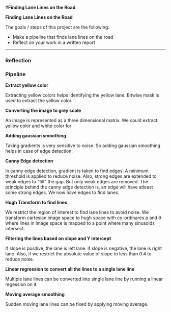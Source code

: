 #**Finding Lane Lines on the Road**


**Finding Lane Lines on the Road**

The goals / steps of this project are the following:
* Make a pipeline that finds lane lines on the road
* Reflect on your work in a written report



---

### Reflection

### Pipeline

**Extract yellow color**

Extracting yellow colors helps identifying the yellow lane. Bitwise mask is used to extract the yellow color.

**Converting the image to grey scale**

An image is represented as a three dimensional matrix. We could extract yellow color and white color for 

**Adding gaussian smoothing**

Taking gradients is very sensitive to noise. So adding gaussian smoothing helps in case of edge detection.


**Canny Edge detection**

In canny edge detection, gradient is taken to find edges. A minimum threshold is applied to reduce noise. Also, strong edges are extended to weak edges to "fill" the gap. But only weak edges are removed. The principle behind the canny edge detection is, an edge will have atleast some strong edges.
We now have edges to find lanes.

**Hugh Transform to find lines**

We restrict the region of interest to find lane lines to avoid noise. We transform cartesian image space to hugh space with co-ordinares ρ and θ where lines in image space is mapped to a point where many sinusoids intersect. 

**Filtering the lines based on slope and Y intercept**

If slope is positive, the lane is left lane. if slope is negative, the lane is right lane. Also, if we restrict the absolute value of slope to less than 0.4 to reduce noise.

**Linear regression to convert all the lines to a single lane line**

Multiple lane lines can be converted into single lane line by running a linear regession on it.

**Moving average smoothing**

Sudden moving lane lines can be fixed by applying moving average.


